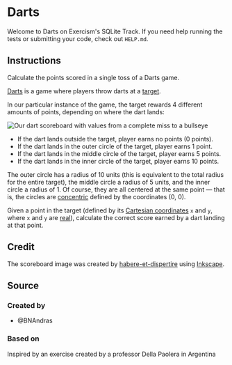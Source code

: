 # Darts

Welcome to Darts on Exercism's SQLite Track.
If you need help running the tests or submitting your code, check out `HELP.md`.

## Instructions

Calculate the points scored in a single toss of a Darts game.

[Darts][darts] is a game where players throw darts at a [target][darts-target].

In our particular instance of the game, the target rewards 4 different amounts of points, depending on where the dart lands:

![Our dart scoreboard with values from a complete miss to a bullseye](https://assets.exercism.org/images/exercises/darts/darts-scoreboard.svg)

- If the dart lands outside the target, player earns no points (0 points).
- If the dart lands in the outer circle of the target, player earns 1 point.
- If the dart lands in the middle circle of the target, player earns 5 points.
- If the dart lands in the inner circle of the target, player earns 10 points.

The outer circle has a radius of 10 units (this is equivalent to the total radius for the entire target), the middle circle a radius of 5 units, and the inner circle a radius of 1.
Of course, they are all centered at the same point — that is, the circles are [concentric][] defined by the coordinates (0, 0).

Given a point in the target (defined by its [Cartesian coordinates][cartesian-coordinates] `x` and `y`, where `x` and `y` are [real][real-numbers]), calculate the correct score earned by a dart landing at that point.

## Credit

The scoreboard image was created by [habere-et-dispertire][habere-et-dispertire] using [Inkscape][inkscape].

[darts]: https://en.wikipedia.org/wiki/Darts
[darts-target]: https://en.wikipedia.org/wiki/Darts#/media/File:Darts_in_a_dartboard.jpg
[concentric]: https://mathworld.wolfram.com/ConcentricCircles.html
[cartesian-coordinates]: https://www.mathsisfun.com/data/cartesian-coordinates.html
[real-numbers]: https://www.mathsisfun.com/numbers/real-numbers.html
[habere-et-dispertire]: https://exercism.org/profiles/habere-et-dispertire
[inkscape]: https://en.wikipedia.org/wiki/Inkscape

## Source

### Created by

- @BNAndras

### Based on

Inspired by an exercise created by a professor Della Paolera in Argentina

